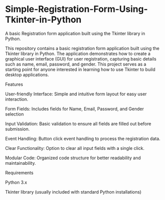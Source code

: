 # Simple-Registration-Form-Using-Tkinter-in-Python
 A basic Registration form application built using the Tkinter library in Python. 

This repository contains a basic registration form application built using the Tkinter library in Python. The application demonstrates how to create a graphical user interface (GUI) for user registration, capturing basic details such as name, email, password, and gender. This project serves as a starting point for anyone interested in learning how to use Tkinter to build desktop applications.

Features

User-friendly Interface: Simple and intuitive form layout for easy user interaction.

Form Fields: Includes fields for Name, Email, Password, and Gender selection

Input Validation: Basic validation to ensure all fields are filled out before submission.

Event Handling: Button click event handling to process the registration data.

Clear Functionality: Option to clear all input fields with a single click.

Modular Code: Organized code structure for better readability and maintainability.

Requirements

Python 3.x

Tkinter library (usually included with standard Python installations)
